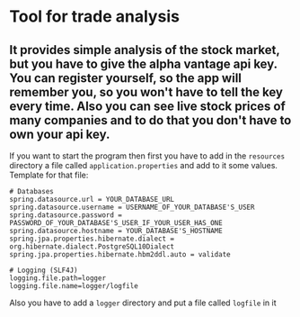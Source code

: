 Tool for trade analysis
============
It provides simple analysis of the stock market, but you have to give the alpha vantage api key.
You can register yourself, so the app will remember you, so you won't have to tell the key every time.
Also you can see live stock prices of many companies and to do that you don't have to own your api key.
------------
If you want to start the program then first you have to add in the `resources` directory a file called `application.properties` and add to it some values.
Template for that file:
```
# Databases
spring.datasource.url = YOUR_DATABASE_URL
spring.datasource.username = USERNAME_OF_YOUR_DATABASE'S_USER
spring.datasource.password = PASSWORD_OF_YOUR_DATABASE'S_USER_IF_YOUR_USER_HAS_ONE
spring.datasource.hostname = YOUR_DATABASE'S_HOSTNAME
spring.jpa.properties.hibernate.dialect = org.hibernate.dialect.PostgreSQL10Dialect
spring.jpa.properties.hibernate.hbm2ddl.auto = validate

# Logging (SLF4J)
logging.file.path=logger
logging.file.name=logger/logfile
```
Also you have to add a `logger` directory and put a file called `logfile` in it
